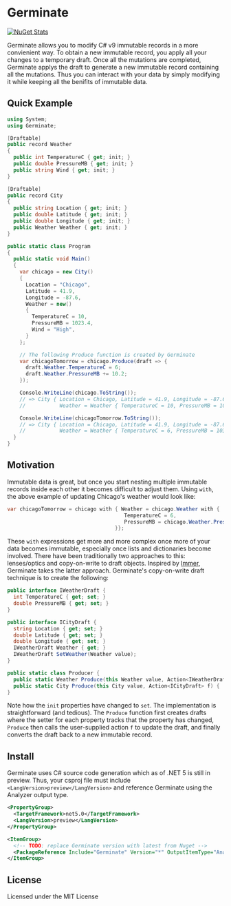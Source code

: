 # Germinate

[![NuGet Stats](https://img.shields.io/nuget/v/Germinate.svg)](https://www.nuget.org/packages/Germinate/) 

Germinate allows you to modify C# v9 immutable records in a more convienient way.
To obtain a new immutable record, you apply all your changes to a temporary draft.
Once all the mutations are completed, Germinate applys the draft to generate a new
immutable record containing all the mutations. Thus you can interact with your data
by simply modifying it while keeping all the benifits of immutable data.

## Quick Example

```csharp
using System;
using Germinate;

[Draftable]
public record Weather
{
  public int TemperatureC { get; init; }
  public double PressureMB { get; init; }
  public string Wind { get; init; }
}

[Draftable]
public record City
{
  public string Location { get; init; }
  public double Latitude { get; init; }
  public double Longitude { get; init; }
  public Weather Weather { get; init; }
}

public static class Program
{
  public static void Main()
  {
    var chicago = new City()
    {
      Location = "Chicago",
      Latitude = 41.9,
      Longitude = -87.6,
      Weather = new()
      {
        TemperatureC = 10,
        PressureMB = 1023.4,
        Wind = "High",
      }
    };

    // The following Produce function is created by Germinate
    var chicagoTomorrow = chicago.Produce(draft => {
      draft.Weather.TemperatureC = 6;
      draft.Weather.PressureMB += 10.2;
    });

    Console.WriteLine(chicago.ToString());
    // => City { Location = Chicago, Latitude = 41.9, Longitude = -87.6,
    //           Weather = Weather { TemperatureC = 10, PressureMB = 1023.4, Wind = High } }

    Console.WriteLine(chicagoTomorrow.ToString());
    // => City { Location = Chicago, Latitude = 41.9, Longitude = -87.6,
    //           Weather = Weather { TemperatureC = 6, PressureMB = 1033.6, Wind = High } }
  }
}
```

## Motivation

Immutable data is great, but once you start nesting multiple immutable records inside each other it becomes difficult to adjust them.
Using `with`, the above example of updating Chicago's weather would look like:

```csharp
var chicagoTomorrow = chicago with { Weather = chicago.Weather with {
                                      TemperatureC = 6,
                                      PressureMB = chicago.Weather.PressureMB + 10.2,
                                   }};
```

These `with` expressions get more and more complex once more of your data becomes immutable, especially once lists and dictionaries
become involved. There have been traditionally two approaches to this: lenses/optics and copy-on-write to draft objects.
Inspired by [Immer](https://immerjs.github.io/immer/docs/introduction), Germinate takes the latter approach. Germinate's copy-on-write
draft technique is to create the following:

```csharp
public interface IWeatherDraft {
  int TemperatureC { get; set; }
  double PressureMB { get; set; }
}

public interface ICityDraft {
  string Location { get; set; }
  double Latitude { get; set; }
  double Longitude { get; set; }
  IWeatherDraft Weather { get; }
  IWeatherDraft SetWeather(Weather value);
}

public static class Producer {
  public static Weather Produce(this Weather value, Action<IWeatherDraft> f) { ... }
  public static City Produce(this City value, Action<ICityDraft> f) { ... }
}
```

Note how the `init` properties have changed to `set`. The implementation is straightforward (and tedious). The `Produce` function
first creates drafts where the setter for each property tracks that the property has changed, `Produce` then
calls the user-supplied action `f` to update the draft, and finally converts the draft back to a new immutable record.

## Install

Germinate uses C# source code generation which as of .NET 5 is still in preview. Thus, your csproj file must include
`<LangVersion>preview</LangVersion>` and reference Germinate using the Analyzer output type.

```xml
<PropertyGroup>
  <TargetFramework>net5.0</TargetFramework>
  <LangVersion>preview</LangVersion>
</PropertyGroup>

<ItemGroup>
  <!-- TODO: replace Germinate version with latest from Nuget -->
  <PackageReference Include="Germinate" Version="*" OutputItemType="Analyzer" ReferenceOutputAssembly="false" />
</ItemGroup>
```

## License

Licensed under the MIT License
